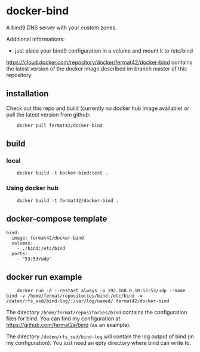 # docker-bind

A bind9 DNS server with your custom zones.

Additional informations:

- just place your bind9 configuration in a volume and mount it to /etc/bind

https://cloud.docker.com/repository/docker/fermat42/docker-bind contains the latest version of the docker image described im branch master of this repository.

## installation

Check out this repo and build (currently no docker hub image available) or pull the latest version from github:

        docker pull fermat42/docker-bind

## build

### local

        docker build -t bocker-bind:test .

### Using docker hub

        docker build -t fermat42/docker-bind .

## docker-compose template

	bind:
	  image: fermat42/docker-bind
	  volumes:
	    - ./bind:/etc/bind
	  ports:
	    - "53:53/udp"

## docker run example

        docker run -d --restart always -p 192.168.0.10:53:53/udp --name bind -v /home/fermat/repositories/bind:/etc/bind -v /daten/rfs_ssd/bind-log/:/var/log/named/ fermat42/docker-bind

The directory `/home/fermat/repositories/bind` contains the configuration files for bind. You can find my configuration at  https://github.com/fermat2a/bind (as an example).

The directory `/daten/rfs_ssd/bind-log` will contain the log output of bind (in my configuration). You just need an epty directory where bind can write to.
